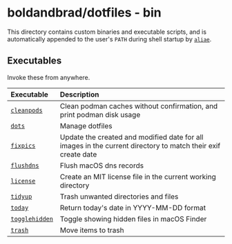 # boldandbrad/dotfiles - bin

This directory contains custom binaries and executable scripts, and is
automatically appended to the user's `PATH` during shell startup by
[`aliae`](../config/aliae/aliae.yaml).

## Executables

Invoke these from anywhere.

| Executable                            | Description                                                                                                  |
| :------------------------------------ | :----------------------------------------------------------------------------------------------------------- |
| [`cleanpods`](../bin/cleanpods)       | Clean podman caches without confirmation, and print podman disk usage                                        |
| [`dots`](../bin/dots)                 | Manage dotfiles                                                                                              |
| [`fixpics`](../bin/fixpics)           | Update the created and modified date for all images in the current directory to match their exif create date |
| [`flushdns`](../bin/flushdns)         | Flush macOS dns records                                                                                      |
| [`license`](..bin/license)            | Create an MIT license file in the current working directory                                                  |
| [`tidyup`](../bin/tidyup)             | Trash unwanted directories and files                                                                         |
| [`today`](../bin/license)             | Return today's date in YYYY-MM-DD format                                                                     |
| [`togglehidden`](../bin/togglehidden) | Toggle showing hidden files in macOS Finder                                                                  |
| [`trash`](../bin/trash)               | Move items to trash                                                                                          |
